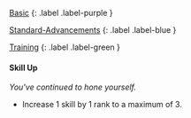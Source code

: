 
[Basic](Game/Progress#Basic)
{: .label .label-purple }

[Standard-Advancements](Game/Standard-Advancements)
{: .label .label-blue }

[Training](Game/Progress#Training)
{: .label .label-green }
#### Skill Up
*You've continued to hone yourself.*
* Increase 1 skill by 1 rank to a maximum of 3.


